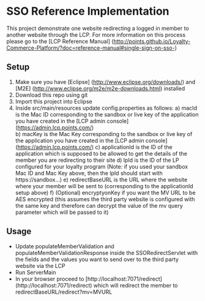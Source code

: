 SSO Reference Implementation
=========

This project demonstrate one website redirecting a logged in member to another website through the LCP.
For more information on this process please go to the [LCP Reference Manual] (http://points.github.io/Loyalty-Commerce-Platform/?doc=reference-manual#single-sign-on-sso-)

## Setup

1. Make sure you have [Eclipse] (http://www.eclipse.org/downloads/) and [M2E] (http://www.eclipse.org/m2e/m2e-downloads.html) installed 
2. Download this repo using git
3. Import this project into Eclipse
4. Inside src/main/resources update config.properties as follows:
a) macId is the Mac ID corresponding to the sandbox or live key of the application you have created in the [LCP admin console] (https://admin.lcp.points.com/)  
b) macKey is the Mac Key corresponding to the sandbox or live key of the application you have created in the [LCP admin console] (https://admin.lcp.points.com/)
c) applicationId is the ID of the application which is supposed to be allowed to get the details of the member you are redirecting to their site
d) lpId is the ID of the LP configured for your loyalty program (Note: if you used your sandbox Mac ID and Mac Key above, then the lpId should start with https://sandbox...)
e) redirectBaseURL is the URL where the website where your member will be sent to (corresponding to the applicationId setup above)
f) (Optional) encryptyonKey if you want the MV URL to be AES encrypted (this assumes the third party website is configured with the same key and therefore can decrypt the value of the mv query parameter which will be passed to it)

## Usage

- Update populateMemberValidation and populateMemberValidationResponse inside the SSORedirectServlet with the fields and the values you want to send over to the third party website via the LCP
- Run ServerMain
- In your browser proceed to [http://localhost:7071/redirect] (http://localhost:7071/redirect) which will redirect the member to redirectBaseURL/redirect?mv=MVURL 


